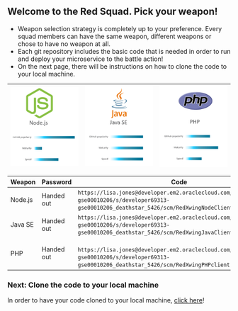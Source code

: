 ## Welcome to the Red Squad. Pick your weapon! ##

+ Weapon selection strategy is completely up to your preference. Every squad members can have the same weapon, different weapons or chose to have no weapon at all.
+ Each git repository includes the basic code that is needed in order to run and deploy your microservice to the battle action!
+ On the next page, there will be instructions on how to clone the code to your local machine.

| ![Red Squad](nodejs.png)  | ![Blue Squad](javase.png) | ![Black Squad](php.png) |
|:---:|:---:|:---:|

| Weapon        | Password     | Code  |
| ------------- |-------------| -----|
| Node.js      | Handed out | ``` https://lisa.jones@developer.em2.oraclecloud.com/developer69313-gse00010206/s/developer69313-gse00010206_deathstar_5426/scm/RedXwingNodeClient.git ``` |
| Java SE      | Handed out      |   ``` https://lisa.jones@developer.em2.oraclecloud.com/developer69313-gse00010206/s/developer69313-gse00010206_deathstar_5426/scm/RedXwingJavaClient.git ``` |
| PHP | Handed out      |  ```  https://lisa.jones@developer.em2.oraclecloud.com/developer69313-gse00010206/s/developer69313-gse00010206_deathstar_5426/scm/RedXwingPHPclient.git ``` |


### Next: Clone the code to your local machine ###

In order to have your code cloned to your local machine, [click here](../clonecode.md)!
